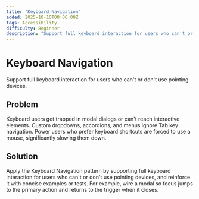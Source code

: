```yaml
---
title: "Keyboard Navigation"
added: 2025-10-10T00:00:00Z
tags: Accessibility
difficulty: Beginner
description: "Support full keyboard interaction for users who can't or don't use pointing devices."
---
```

# Keyboard Navigation

Support full keyboard interaction for users who can't or don't use pointing devices.

## Problem

Keyboard users get trapped in modal dialogs or can't reach interactive elements. Custom dropdowns, accordions, and menus ignore Tab key navigation. Power users who prefer keyboard shortcuts are forced to use a mouse, significantly slowing them down.

## Solution

Apply the Keyboard Navigation pattern by supporting full keyboard interaction for users who can't or don't use pointing devices, and reinforce it with concise examples or tests. For example, wire a modal so focus jumps to the primary action and returns to the trigger when it closes.
